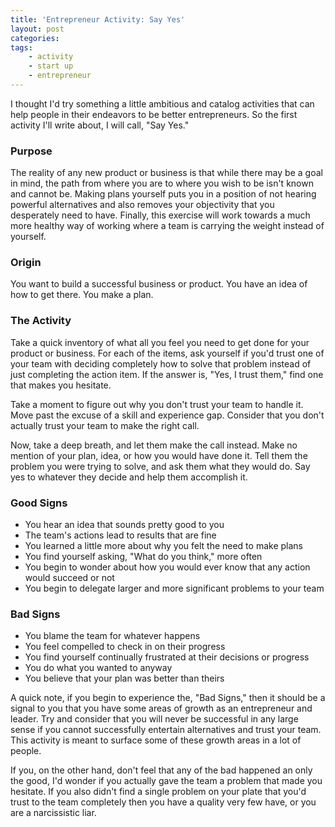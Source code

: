 ```yaml
---
title: 'Entrepreneur Activity: Say Yes'
layout: post
categories:
tags:
    - activity
    - start up
    - entrepreneur
---
```

I thought I'd try something a little ambitious and catalog activities that can help people in their endeavors to be
better entrepreneurs. So the first activity I'll write about, I will call, "Say Yes."

### Purpose ###
The reality of any new product or business is that while there may be a goal in mind, the path from where you are to
where you wish to be isn't known and cannot be. Making plans yourself puts you in a position of not hearing powerful
alternatives and also removes your objectivity that you desperately need to have. Finally, this exercise will work towards a much
more healthy way of working where a team is carrying the weight instead of yourself.

### Origin ###
You want to build a successful business or product. You have an idea of how to get there. You make a plan.

### The Activity ###
Take a quick inventory of what all you feel you need to get done for your product or business. For each of the items, ask
yourself if you'd trust one of your team with deciding completely how to solve that problem instead of just completing the
action item. If the answer is, "Yes, I trust them," find one that makes you hesitate.

Take a moment to figure out why you don't trust your team to handle it. Move past the excuse of a skill and experience gap.
Consider that you don't actually trust your team to make the right call. 

Now, take a deep breath, and let them make the call instead. Make no mention of your plan, idea, or how you would have done it. Tell them
the problem you were trying to solve, and ask them what they would do. Say yes to whatever they decide and help them accomplish
it.

### Good Signs ###
- You hear an idea that sounds pretty good to you
- The team's actions lead to results that are fine
- You learned a little more about why you felt the need to make plans
- You find yourself asking, "What do you think," more often
- You begin to wonder about how you would ever know that any action would succeed or not
- You begin to delegate larger and more significant problems to your team

### Bad Signs ###
- You blame the team for whatever happens
- You feel compelled to check in on their progress
- You find yourself continually frustrated at their decisions or progress
- You do what you wanted to anyway
- You believe that your plan was better than theirs

A quick note, if you begin to experience the, "Bad Signs," then it should be a signal to you that you have some areas
of growth as an entrepreneur and leader. Try and consider that you will never be successful in any large sense if you
cannot successfully entertain alternatives and trust your team. This activity is meant to surface some of these growth
areas in a lot of people.

If you, on the other hand, don't feel that any of the bad happened an only the good, I'd wonder if you actually gave the
team a problem that made you hesitate. If you also didn't find a single problem on your plate that you'd trust to the team
completely then you have a quality very few have, or you are a narcissistic liar.
